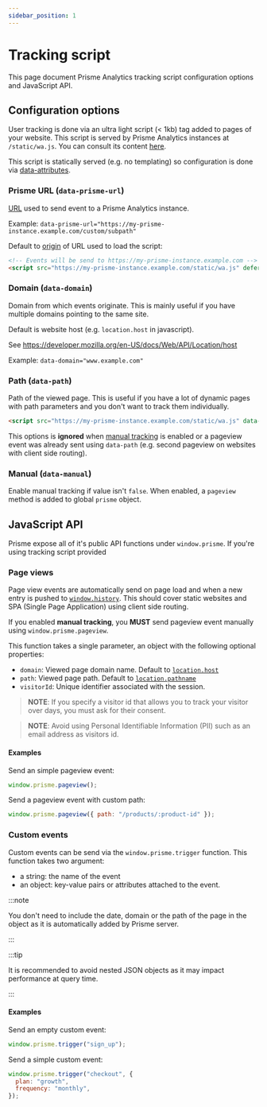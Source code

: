 ```yaml
---
sidebar_position: 1
---
```


# Tracking script

This page document Prisme Analytics tracking script configuration options and
JavaScript API.

## Configuration options

User tracking is done via an ultra light script (< 1kb) tag added to pages of
your website. This script is served by Prisme Analytics instances at
`/static/wa.js`. You can consult its content
[here](https://github.com/prismelabs/analytics/blob/master/tracker).

This script is statically served (e.g. no templating) so configuration is done
via
[data-attributes](https://developer.mozilla.org/en-US/docs/Learn/HTML/Howto/Use_data_attributes).

### Prisme URL (`data-prisme-url`)

[URL](https://developer.mozilla.org/en-US/docs/Learn/Common_questions/Web_mechanics/What_is_a_URL)
used to send event to a Prisme Analytics instance.

Example:
`data-prisme-url="https://my-prisme-instance.example.com/custom/subpath"`

Default to [origin](https://developer.mozilla.org/en-US/docs/Web/API/URL/origin)
of URL used to load the script:

```html
<!-- Events will be send to https://my-prisme-instance.example.com -->
<script src="https://my-prisme-instance.example.com/static/wa.js" defer></script>
```

### Domain (`data-domain`)

Domain from which events originate. This is mainly useful if you have multiple
domains pointing to the same site.

Default is website host (e.g. `location.host` in javascript).

See https://developer.mozilla.org/en-US/docs/Web/API/Location/host

Example: `data-domain="www.example.com"`

### Path (`data-path`)

Path of the viewed page. This is useful if you have a lot of dynamic pages with
path parameters and you don't want to track them individually.

```html
<script src="https://my-prisme-instance.example.com/static/wa.js" data-path="/products/:product-id" defer></script>
```

This options is **ignored** when [manual tracking](#manual-data-manual) is
enabled or a pageview event was already sent using `data-path` (e.g. second
pageview on websites with client side routing).

### Manual (`data-manual`)

Enable manual tracking if value isn't `false`. When enabled, a `pageview` method
is added to global `prisme` object.

## JavaScript API

Prisme expose all of it's public API functions under `window.prisme`. If you're
using tracking script provided

### Page views

Page view events are automatically send on page load and when a new entry is
pushed to
[`window.history`](https://developer.mozilla.org/en-US/docs/Web/API/History/pushState).
This should cover static websites and SPA (Single Page Application) using client
side routing.

If you enabled **manual tracking**, you **MUST** send pageview event manually
using `window.prisme.pageview`.

This function takes a single parameter, an object with the following optional
properties:

- `domain`: Viewed page domain name. Default to
  [`location.host`](https://developer.mozilla.org/en-US/docs/Web/API/Location/host)
- `path`: Viewed page path. Default to
  [`location.pathname`](https://developer.mozilla.org/en-US/docs/Web/API/Location/pathname)
- `visitorId`: Unique identifier associated with the session.

> **NOTE**: If you specify a visitor id that allows you to track your visitor
> over days, you must ask for their consent.

> **NOTE**: Avoid using Personal Identifiable Information (PII) such as an email
> address as visitors id.

#### Examples

Send an simple pageview event:

```js
window.prisme.pageview();
```

Send a pageview event with custom path:

```js
window.prisme.pageview({ path: "/products/:product-id" });
```

### Custom events

Custom events can be send via the `window.prisme.trigger` function. This
function takes two argument:

- a string: the name of the event
- an object: key-value pairs or attributes attached to the event.

:::note

You don't need to include the date, domain or the path of the page in the object
as it is automatically added by Prisme server.

:::

:::tip

It is recommended to avoid nested JSON objects as it may impact performance at
query time.

:::

#### Examples

Send an empty custom event:

```js
window.prisme.trigger("sign_up");
```

Send a simple custom event:

```js
window.prisme.trigger("checkout", {
  plan: "growth",
  frequency: "monthly",
});
```
